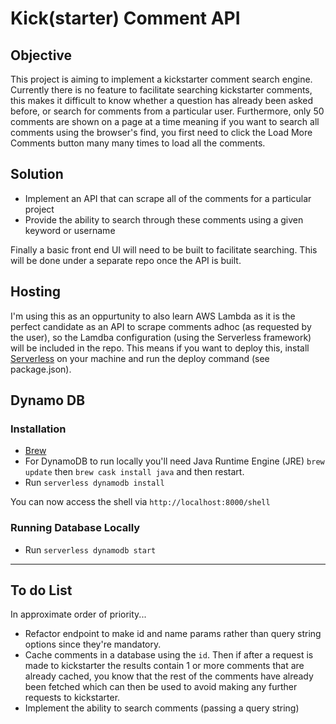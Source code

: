 # Kick(starter) Comment API

## Objective

This project is aiming to implement a kickstarter comment search engine. Currently there is no feature to facilitate searching kickstarter comments, this makes it difficult to know whether a question has already been asked before, or search for comments from a particular user. Furthermore, only 50 comments are shown on a page at a time meaning if you want to search all comments using the browser's find, you first need to click the Load More Comments button many many times to load all the comments.

## Solution

* Implement an API that can scrape all of the comments for a particular project
* Provide the ability to search through these comments using a given keyword or username

Finally a basic front end UI will need to be built to facilitate searching. This will be done under a separate repo once the API is built.

## Hosting

I'm using this as an oppurtunity to also learn AWS Lambda as it is the perfect candidate as an API to scrape comments adhoc (as requested by the user), so the Lamdba configuration (using the Serverless framework) will be included in the repo. This means if you want to deploy this, install [Serverless](https://github.com/serverless/serverless) on your machine and run the deploy command (see package.json).

## Dynamo DB

### Installation

* [Brew](https://brew.sh/)
* For DynamoDB to run locally you'll need Java Runtime Engine (JRE) `brew update` then `brew cask install java` and then restart.
* Run `serverless dynamodb install`

You can now access the shell via `http://localhost:8000/shell`

### Running Database Locally

* Run `serverless dynamodb start`

- - -

## To do List

In approximate order of priority...

* Refactor endpoint to make id and name params rather than query string options since they're mandatory.
* Cache comments in a database using the `id`. Then if after a request is made to kickstarter the results contain 1 or more comments that are already cached, you know that the rest of the comments have already been fetched which can then be used to avoid making any further requests to kickstarter.
* Implement the ability to search comments (passing a query string)
